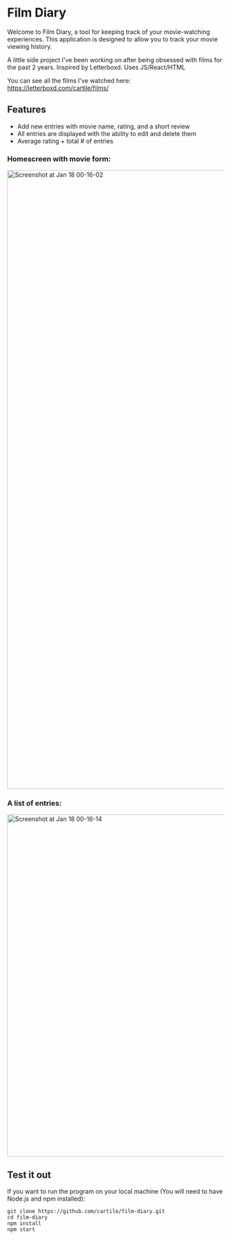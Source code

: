 # Film Diary

Welcome to Film Diary, a tool for keeping track of your movie-watching experiences. This application is designed to allow you to track your movie viewing history.

A little side project I've been working on after being obsessed with films for the past 2 years. Inspired by Letterboxd. Uses JS/React/HTML

You can see all the films I've watched here: https://letterboxd.com/cartile/films/
## Features
- Add new entries with movie name, rating, and a short review
- All entries are displayed with the ability to edit and delete them
- Average rating + total # of entries

### Homescreen with movie form:
<img width="1434" alt="Screenshot at Jan 18 00-16-02" src="https://user-images.githubusercontent.com/113253660/213091253-2a321ddb-e3b5-4aa7-b953-64c46b944a3b.png">

### A list of entries:
<img width="793" alt="Screenshot at Jan 18 00-16-14" src="https://user-images.githubusercontent.com/113253660/213091265-985e594b-4b5e-490a-8f1b-af618d29e8ad.png">

## Test it out
If you want to run the program on your local machine (You will need to have Node.js and npm installed):
```
git clone https://github.com/cartile/film-diary.git
cd film-diary
npm install
npm start
```



